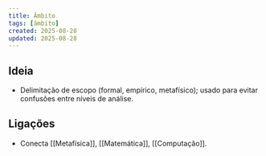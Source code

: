```yaml
---
title: Âmbito
tags: [âmbito]
created: 2025-08-28
updated: 2025-08-28
---
```


## Ideia
- Delimitação de escopo (formal, empírico, metafísico); usado para evitar confusões entre níveis de análise.

## Ligações
- Conecta [[Metafísica]], [[Matemática]], [[Computação]].
